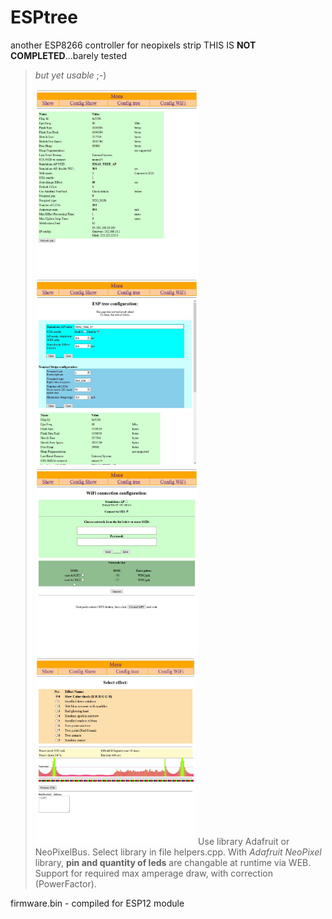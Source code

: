 # ESPtree
another ESP8266 controller for neopixels strip
THIS IS **NOT COMPLETED**...barely tested 
>*but yet usable* ;-)
>
><img height="300" src="https://github.com/dMbski/ESPtree/blob/master/screens/Schowek09.jpg" /><img height="300" src="https://github.com/dMbski/ESPtree/blob/master/screens/Schowek10.jpg" />
><img height="300" src="https://github.com/dMbski/ESPtree/blob/master/screens/Schowek11.jpg" /><img height="300" src="https://github.com/dMbski/ESPtree/blob/master/screens/Schowek12.jpg" />
Use library Adafruit or NeoPixelBus. Select library in file helpers.cpp.
With *Adafruit NeoPixel* library, **pin and quantity of leds** are changable at runtime via WEB.
Support for required max amperage draw, with correction (PowerFactor).

firmware.bin - compiled for ESP12 module
